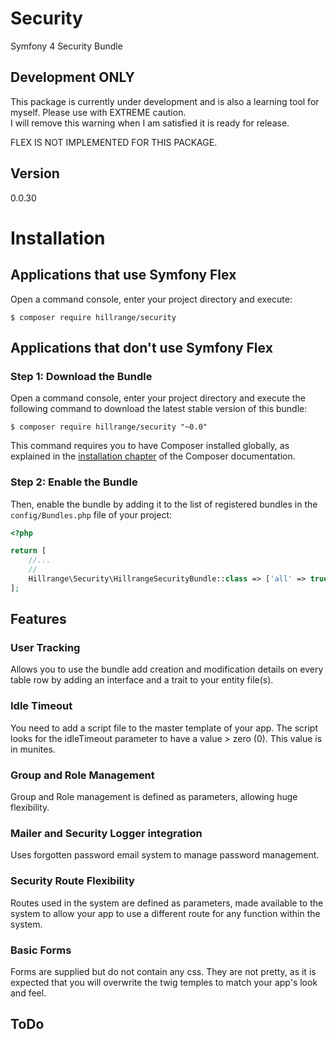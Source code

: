 # Security
Symfony 4 Security Bundle

Development ONLY
----------------

This package is currently under development and is also a learning tool for myself.  Please use with EXTREME caution.   
I will remove this warning when I am satisfied it is ready for release.

FLEX IS NOT IMPLEMENTED FOR THIS PACKAGE.

Version
-------
0.0.30

Installation
============

Applications that use Symfony Flex
----------------------------------

Open a command console, enter your project directory and execute:

```console
$ composer require hillrange/security
```

Applications that don't use Symfony Flex
----------------------------------------

### Step 1: Download the Bundle

Open a command console, enter your project directory and execute the
following command to download the latest stable version of this bundle:

```console
$ composer require hillrange/security "~0.0"
```

This command requires you to have Composer installed globally, as explained
in the [installation chapter](https://getcomposer.org/doc/00-intro.md)
of the Composer documentation.

### Step 2: Enable the Bundle

Then, enable the bundle by adding it to the list of registered bundles
in the `config/Bundles.php` file of your project:

```php
<?php

return [
    //...
    //
    Hillrange\Security\HillrangeSecurityBundle::class => ['all' => true],
];

```
Features
--------
### User Tracking
Allows you to use the bundle add creation and modification details on every table row by adding
an interface and a trait to your entity file(s).
### Idle Timeout
You need to add a script file to the master template of your app.  The script looks for the idleTimeout parameter to have a value > zero (0).  This value is in munites.
### Group and Role Management
Group and Role management is defined as parameters, allowing huge flexibility.
### Mailer and Security Logger integration
Uses forgotten password email system to manage password management.
### Security Route Flexibility
Routes used in the system are defined as parameters, made available to the system to allow your app to use a different route for any function within the system.
### Basic Forms
Forms are supplied but do not contain any css.  They are not pretty, as it is expected that you will overwrite the twig temples to match your app's look and feel. 

ToDo
----



